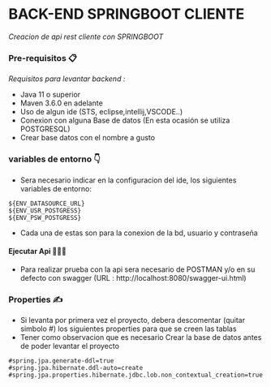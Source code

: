 # BACK-END SPRINGBOOT CLIENTE

_Creacion de api rest cliente con SPRINGBOOT_ 

### Pre-requisitos 📋

_Requisitos para levantar backend :_

* Java 11 o superior
* Maven 3.6.0 en adelante
* Uso de algun ide (STS, eclipse,intellij,VSCODE..)
* Conexion con alguna Base de datos (En esta ocasión se utiliza POSTGRESQL)
* Crear base datos con el nombre a gusto

### variables de entorno 👇
* Sera necesario indicar en la configuracion del ide, los siguientes variables de entorno:
```
${ENV_DATASOURCE_URL}
${ENV_USR_POSTGRESS}
${ENV_PSW_POSTGRESS}

```
* Cada una de estas son para la conexion de la bd, usuario y contraseña



#### Ejecutar Api 👨🏻‍💻
* Para realizar prueba con la api sera necesario de POSTMAN y/o en su defecto con swagger (URL : http://localhost:8080/swagger-ui.html)


### Properties ✍️
* Si levanta por primera vez el proyecto, debera descomentar (quitar simbolo #) los siguientes properties para que se creen las tablas
* Tener como observacion que es necesario Crear la base de datos antes de poder levantar el proyecto
```
#spring.jpa.generate-ddl=true
#spring.jpa.hibernate.ddl-auto=create
#spring.jpa.properties.hibernate.jdbc.lob.non_contextual_creation=true

```
